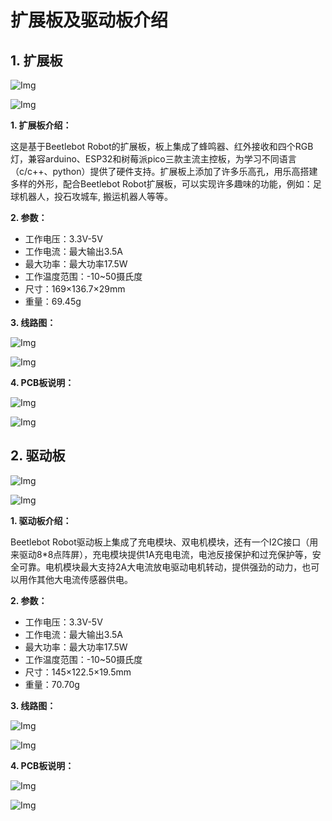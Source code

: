 # 扩展板及驱动板介绍

## 1. 扩展板
 
![Img](./media/img-20230523095911.png)

![Img](./media/img-20230523095610.png)

 **1. 扩展板介绍：** 

这是基于Beetlebot Robot的扩展板，板上集成了蜂鸣器、红外接收和四个RGB灯，兼容arduino、ESP32和树莓派pico三款主流主控板，为学习不同语言（c/c++、python）提供了硬件支持。扩展板上添加了许多乐高孔，用乐高搭建多样的外形，配合Beetlebot Robot扩展板，可以实现许多趣味的功能，例如：足球机器人，投石攻城车, 搬运机器人等等。

 **2. 参数：**

- 工作电压：3.3V-5V
- 工作电流：最大输出3.5A
- 最大功率：最大功率17.5W
- 工作温度范围：-10~50摄氏度
- 尺寸：169×136.7×29mm
- 重量：69.45g

 **3. 线路图：**

![Img](./media/img-20230329132152.png)

![Img](./media/img-20230329132323.png)

 **4. PCB板说明：**

![Img](./media/img-20230329141601.png)

![Img](./media/img-20230523094432.png)


 ## 2. 驱动板

![Img](./media/img-20230523100126.png)

![Img](./media/img-20230523102347.png)
 
 **1. 驱动板介绍：**
 
Beetlebot Robot驱动板上集成了充电模块、双电机模块，还有一个I2C接口（用来驱动8*8点阵屏），充电模块提供1A充电电流，电池反接保护和过充保护等，安全可靠。电机模块最大支持2A大电流放电驱动电机转动，提供强劲的动力，也可以用作其他大电流传感器供电。

 **2. 参数：**

- 工作电压：3.3V-5V
- 工作电流：最大输出3.5A
- 最大功率：最大功率17.5W
- 工作温度范围：-10~50摄氏度
- 尺寸：145×122.5×19.5mm
- 重量：70.70g

 **3. 线路图：**

![Img](./media/img-20230329132822.png)

![Img](./media/img-20230329133014.png)

 **4. PCB板说明：**

![Img](./media/img-20230329143936.png)

![Img](./media/img-20230523102259.png)

